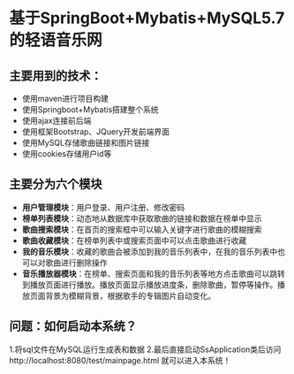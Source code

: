 # 基于SpringBoot+Mybatis+MySQL5.7的轻语音乐网 

## 主要用到的技术：

 * 使用maven进行项目构建
 * 使用Springboot+Mybatis搭建整个系统
 * 使用ajax连接前后端
 * 使用框架Bootstrap、JQuery开发前端界面 
 * 使用MySQL存储歌曲链接和图片链接
 * 使用cookies存储用户id等
 
 ## 主要分为六个模块
 
 * **用户管理模块**：用户登录、用户注册、修改密码
 * **榜单列表模块**：动态地从数据库中获取歌曲的链接和数据在榜单中显示
 * **歌曲搜索模块**：在首页的搜索框中可以输入关键字进行歌曲的模糊搜索
 * **歌曲收藏模块**：在榜单列表中或搜索页面中可以点击歌曲进行收藏
 * **我的音乐模块**：收藏的歌曲会被添加到我的音乐列表中，在我的音乐列表中也可以对歌曲进行删除操作
 * **音乐播放器模块**：在榜单、搜索页面和我的音乐列表等地方点击歌曲可以跳转到播放页面进行播放。播放页面显示播放进度条，删除歌曲，暂停等操作。播放页面背景为模糊背景，根据歌手的专辑图片自动变化。
 ## 问题：如何启动本系统？ 
 
 1.将sql文件在MySQL运行生成表和数据
 2.最后直接启动SsApplication类后访问http://localhost:8080/test/mainpage.html 就可以进入本系统！
